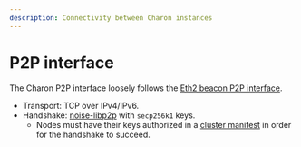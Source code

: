 ```yaml
---
description: Connectivity between Charon instances
---
```


# P2P interface

The Charon P2P interface loosely follows the [Eth2 beacon P2P interface](https://github.com/ethereum/consensus-specs/blob/dev/specs/phase0/p2p-interface.md).

- Transport: TCP over IPv4/IPv6.
- Handshake: [noise-libp2p](https://github.com/libp2p/specs/tree/master/noise) with `secp256k1` keys.
  - Nodes must have their keys authorized in a [cluster manifest](./03_distributed-validator-cluster-manifest.md) in order for the handshake to succeed.

